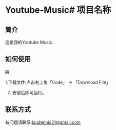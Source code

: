 # Youtube-Music# 项目名称

## 简介

这是我的Youtube Music.

## 如何使用

磷

1.下载文件:点击右上角「Code」 → 「Download File」

2. 安装后即可运行。

## 联系方式

有问题请联系:laudennis21@gmail.com
